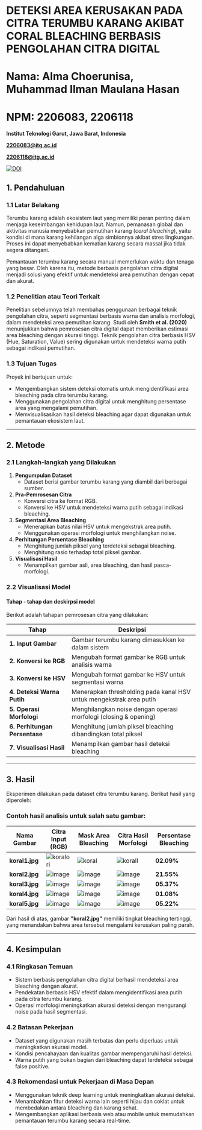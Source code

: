 # **DETEKSI AREA KERUSAKAN PADA CITRA TERUMBU KARANG AKIBAT CORAL BLEACHING BERBASIS PENGOLAHAN CITRA DIGITAL**
# **Nama: Alma Choerunisa, Muhammad Ilman Maulana Hasan**  
# **NPM: 2206083, 2206118**
**Institut Teknologi Garut, Jawa Barat, Indonesia**

**2206083@itg.ac.id**

**2206118@itg.ac.id**

[![DOI](https://zenodo.org/badge/925079040.svg)](https://doi.org/10.5281/zenodo.14778198)

## **1. Pendahuluan**  
### **1.1 Latar Belakang**  
Terumbu karang adalah ekosistem laut yang memiliki peran penting dalam menjaga keseimbangan kehidupan laut. Namun, pemanasan global dan aktivitas manusia menyebabkan pemutihan karang (*coral bleaching*), yaitu kondisi di mana karang kehilangan alga simbionnya akibat stres lingkungan. Proses ini dapat menyebabkan kematian karang secara massal jika tidak segera ditangani.  

Pemantauan terumbu karang secara manual memerlukan waktu dan tenaga yang besar. Oleh karena itu, metode berbasis pengolahan citra digital menjadi solusi yang efektif untuk mendeteksi area pemutihan dengan cepat dan akurat.  

### **1.2 Penelitian atau Teori Terkait**  
Penelitian sebelumnya telah membahas penggunaan berbagai teknik pengolahan citra, seperti segmentasi berbasis warna dan analisis morfologi, dalam mendeteksi area pemutihan karang. Studi oleh **Smith et al. (2020)** menunjukkan bahwa pemrosesan citra digital dapat memberikan estimasi area bleaching dengan akurasi tinggi. Teknik pengolahan citra berbasis HSV (Hue, Saturation, Value) sering digunakan untuk mendeteksi warna putih sebagai indikasi pemutihan.  

### **1.3 Tujuan Tugas**  
Proyek ini bertujuan untuk:  
- Mengembangkan sistem deteksi otomatis untuk mengidentifikasi area bleaching pada citra terumbu karang.  
- Menggunakan pengolahan citra digital untuk menghitung persentase area yang mengalami pemutihan.  
- Memvisualisasikan hasil deteksi bleaching agar dapat digunakan untuk pemantauan ekosistem laut.  

---

## **2. Metode**  
### **2.1 Langkah-langkah yang Dilakukan**  
1. **Pengumpulan Dataset**  
   - Dataset berisi gambar terumbu karang yang diambil dari berbagai sumber.  
2. **Pra-Pemrosesan Citra**  
   - Konversi citra ke format RGB.  
   - Konversi ke HSV untuk mendeteksi warna putih sebagai indikasi bleaching.  
3. **Segmentasi Area Bleaching**  
   - Menerapkan batas nilai HSV untuk mengekstrak area putih.  
   - Menggunakan operasi morfologi untuk menghilangkan noise.  
4. **Perhitungan Persentase Bleaching**  
   - Menghitung jumlah piksel yang terdeteksi sebagai bleaching.  
   - Menghitung rasio terhadap total piksel gambar.  
5. **Visualisasi Hasil**  
   - Menampilkan gambar asli, area bleaching, dan hasil pasca-morfologi.  

### **2.2 Visualisasi Model**  
#### **Tahap - tahap dan deskirpsi model**  
Berikut adalah tahapan pemrosesan citra yang dilakukan:  

| **Tahap** | **Deskripsi** |
|-----------|-------------|
| **1. Input Gambar** | Gambar terumbu karang dimasukkan ke dalam sistem |
| **2. Konversi ke RGB** | Mengubah format gambar ke RGB untuk analisis warna |
| **3. Konversi ke HSV** | Mengubah format gambar ke HSV untuk segmentasi warna |
| **4. Deteksi Warna Putih** | Menerapkan thresholding pada kanal HSV untuk mengekstrak area putih |
| **5. Operasi Morfologi** | Menghilangkan noise dengan operasi morfologi (closing & opening) |
| **6. Perhitungan Persentase** | Menghitung jumlah piksel bleaching dibandingkan total piksel |
| **7. Visualisasi Hasil** | Menampilkan gambar hasil deteksi bleaching |

---

## **3. Hasil**  
Eksperimen dilakukan pada dataset citra terumbu karang. Berikut hasil yang diperoleh:  

### **Contoh hasil analisis untuk salah satu gambar:**  

| Nama Gambar  | Citra Input (RGB) | Mask Area Bleaching | Citra Hasil Morfologi | Persentase Bleaching |
|-------------|----------------|-----------------|-----------------|---------------------|
| **koral1.jpg** | ![koralori](https://github.com/user-attachments/assets/60588c7a-a703-435a-9c49-f25c3f9ae7e2) | ![koral](https://github.com/user-attachments/assets/94c92fc1-1194-4ced-bd50-e5cd1af56b32) | ![korall](https://github.com/user-attachments/assets/c1c85192-e034-4d35-b2eb-cd3820df3245) | **02.09%** |
| **koral2.jpg** | ![image](https://github.com/user-attachments/assets/f09027a6-9350-4d49-b333-5edc12ed3f81) | ![image](https://github.com/user-attachments/assets/91b3d9c2-2d94-4c7b-99fa-c78cf04459a0) | ![image](https://github.com/user-attachments/assets/2166dcf5-9388-46eb-b829-a05e507d26e1) | **21.55%** |
| **koral3.jpg** | ![image](https://github.com/user-attachments/assets/d94ae16e-b975-4976-aadd-9908e1b7a40a) | ![image](https://github.com/user-attachments/assets/b7105190-f771-487e-b606-81c53cf5c099) | ![image](https://github.com/user-attachments/assets/a723cae9-805e-45c4-8360-80e62baf3cfd) | **05.37%** |
| **koral4.jpg** | ![image](https://github.com/user-attachments/assets/a35e8009-e215-45ad-b3d9-bfe5df978b0c) | ![image](https://github.com/user-attachments/assets/bd610395-a8ae-4a9c-98cb-e90b6946b2ba) | ![image](https://github.com/user-attachments/assets/a2da9465-d74e-47d9-b7f5-d40585dd22b5) | **01.08%** |
| **koral5.jpg** | ![image](https://github.com/user-attachments/assets/fabefc58-54a8-40da-9e72-83dc68136524) | ![image](https://github.com/user-attachments/assets/18415a19-9a27-4d25-b2f7-57563ad9c9e9) | ![image](https://github.com/user-attachments/assets/42b2aa5c-9472-4aac-916e-74450220f534) | **05.22%** |

Dari hasil di atas, gambar **"koral2.jpg"** memiliki tingkat bleaching tertinggi, yang menandakan bahwa area tersebut mengalami kerusakan paling parah.  

---

## **4. Kesimpulan**  
### **4.1 Ringkasan Temuan**  
- Sistem berbasis pengolahan citra digital berhasil mendeteksi area bleaching dengan akurat.  
- Pendekatan berbasis HSV efektif dalam mengidentifikasi area putih pada citra terumbu karang.  
- Operasi morfologi meningkatkan akurasi deteksi dengan mengurangi noise pada hasil segmentasi.  

### **4.2 Batasan Pekerjaan**  
- Dataset yang digunakan masih terbatas dan perlu diperluas untuk meningkatkan akurasi model.  
- Kondisi pencahayaan dan kualitas gambar mempengaruhi hasil deteksi.  
- Warna putih yang bukan bagian dari bleaching dapat terdeteksi sebagai false positive.  

### **4.3 Rekomendasi untuk Pekerjaan di Masa Depan**  
- Menggunakan teknik deep learning untuk meningkatkan akurasi deteksi.  
- Menambahkan fitur deteksi warna lain seperti hijau dan coklat untuk membedakan antara bleaching dan karang sehat.  
- Mengembangkan aplikasi berbasis web atau mobile untuk memudahkan pemantauan terumbu karang secara real-time.  
